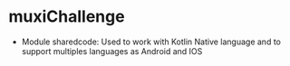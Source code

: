 # muxiChallenge

- Module sharedcode:
    Used to work with Kotlin Native language and to support multiples languages as Android and IOS
